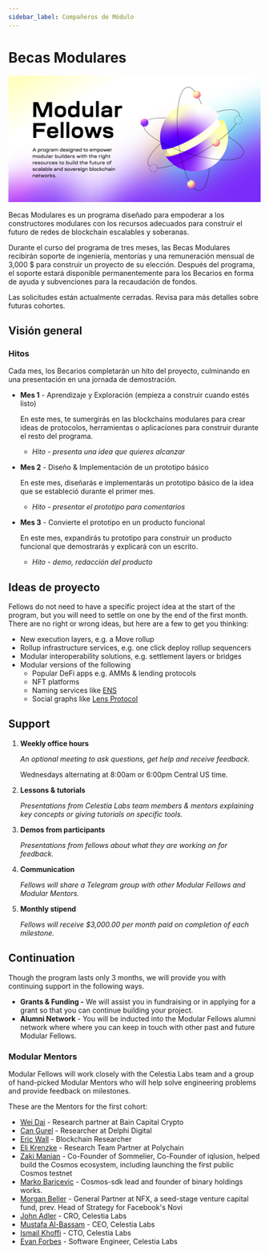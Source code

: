 ```yaml
---
sidebar_label: Compañeros de Módulo
---
```


# Becas Modulares

![Modular Fellows](/img/modular_fellows.jpg)

Becas Modulares es un programa diseñado para empoderar a los constructores modulares con los recursos adecuados para construir el futuro de redes de blockchain escalables y soberanas.

Durante el curso del programa de tres meses, las Becas Modulares recibirán soporte de ingeniería, mentorías y una remuneración mensual de 3,000 $ para construir un proyecto de su elección. Después del programa, el soporte estará disponible permanentemente para los Becarios en forma de ayuda y subvenciones para la recaudación de fondos.

Las solicitudes están actualmente cerradas. Revisa para más detalles sobre futuras cohortes.

## Visión general

### Hitos

Cada mes, los Becarios completarán un hito del proyecto, culminando en una presentación en una jornada de demostración.

- **Mes 1** - Aprendizaje y Exploración (empieza a construir cuando estés listo)

  En este mes, te sumergirás en las blockchains modulares para crear ideas de protocolos, herramientas o aplicaciones para construir durante el resto del programa.

  - *Hito - presenta una idea que quieres alcanzar*

- **Mes 2** - Diseño & Implementación de un prototipo básico

  En este mes, diseñarás e implementarás un prototipo básico de la idea que se estableció durante el primer mes.

  - *Hito - presentar el prototipo para comentarios*

- **Mes 3** - Convierte el prototipo en un producto funcional

  En este mes, expandirás tu prototipo para construir un producto funcional que demostrarás y explicará con un escrito.

  - *Hito - demo, redacción del producto*

## Ideas de proyecto

Fellows do not need to have a specific project idea at the start of the program, but you will need to settle on one by the end of the first month. There are no right or wrong ideas, but here are a few to get you thinking:

- New execution layers, e.g. a Move rollup
- Rollup infrastructure services, e.g. one click deploy rollup sequencers
- Modular interoperability solutions, e.g. settlement layers or bridges
- Modular versions of the following
  - Popular DeFi apps e.g. AMMs & lending protocols
  - NFT platforms
  - Naming services like [ENS](https://etherscan.io/token/0xC18360217D8F7Ab5e7c516566761Ea12Ce7F9D72#code)
  - Social graphs like [Lens Protocol](https://lens.xyz/)

## Support

1. **Weekly office hours**

    *An optional meeting to ask questions, get help and receive feedback.*

    Wednesdays alternating at 8:00am or 6:00pm Central US time.

2. **Lessons & tutorials**

    *Presentations from Celestia Labs team members & mentors explaining key concepts or giving tutorials on specific tools.*

3. **Demos from participants**

    *Presentations from fellows about what they are working on for feedback.*

4. **Communication**

    *Fellows will share a Telegram group with other Modular Fellows and Modular Mentors.*

5. **Monthly stipend**

    *Fellows will receive $3,000.00 per month paid on completion of each milestone.*

## Continuation

Though the program lasts only 3 months, we will provide you with continuing support in the following ways.

- **Grants & Funding -** We will assist you in fundraising or in applying for a grant so that you can continue building your project.
- **Alumni Network** - You will be inducted into the Modular Fellows alumni network where where you can keep in touch with other past and future Modular Fellows.

### Modular Mentors

Modular Fellows will work closely with the Celestia Labs team and a group of hand-picked Modular Mentors who will help solve engineering problems and provide feedback on milestones.

These are the Mentors for the first cohort:

- [Wei Dai](https://twitter.com/_weidai) - Research partner at Bain Capital Crypto
- [Can Gurel](https://twitter.com/CannnGurel) - Researcher at Delphi Digital
- [Eric Wall](https://twitter.com/ercwl) - Blockchain Researcher
- [Eli Krenzke](https://twitter.com/eKRENZKE) - Research Team Partner at Polychain
- [Zaki Manian](https://twitter.com/zmanian) - Co-Founder of Sommelier, Co-Founder of iqlusion, helped build the Cosmos ecosystem, including launching the first public Cosmos testnet
- [Marko Baricevic](https://twitter.com/mark0baricevic) - Cosmos-sdk lead and founder of binary holdings works.
- [Morgan Beller](https://twitter.com/beller) - General Partner at NFX, a seed-stage venture capital fund, prev. Head of Strategy for Facebook's Novi
- [John Adler](https://twitter.com/jadler0) - CRO, Celestia Labs
- [Mustafa Al-Bassam](https://twitter.com/musalbas) - CEO, Celestia Labs
- [Ismail Khoffi](https://twitter.com/KreuzUQuer) - CTO, Celestia Labs
- [Evan Forbes](https://twitter.com/evansforbes) - Software Engineer, Celestia Labs
